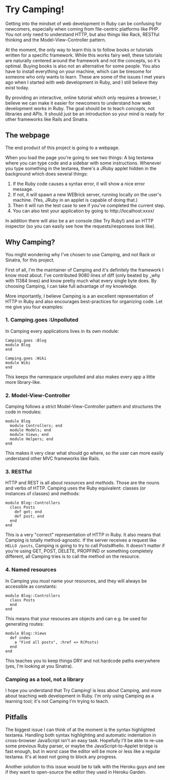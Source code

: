 Try Camping!
============

Getting into the mindset of web development in Ruby can be confusing for
newcomers, especially when coming from file-centric platforms like PHP. You not
only need to understand HTTP, but also things like Rack, RESTful thinking and
the Model-View-Controller pattern.

At the moment, the only way to learn this is to follow books or tutorials
written for a specific framework. While this works fairy well, these tutorials
are naturally centered around the framework and not the concepts, so it's
optimal. Buying books is also not an alternative for some people. You also have
to install everything on your machine, which can be tiresome for someone who
only wants to learn. These are some of the issues I met years ago when I started
with web development in Ruby, and I still believe they exist today.

By providing an interactive, online tutorial which only requires a browser, I
believe we can make it easier for newcomers to understand how web development
works in Ruby. The goal should be to teach *concepts*, not libraries and APIs.
It should just be an introduction so your mind is ready for other frameworks
like Rails and Sinatra.


The webpage
-----------

The end product of this project is going to a webpage.

When you load the page you're going to see two things: A big textarea where you
can type code and a sidebar with some instructions. Whenever you type something
in the textarea, there's a JRuby applet hidden in the background which does
several things:

1. If the Ruby code causes a syntax error, it will show a nice error message.
2. If not, it will spawn a new WEBrick server, running locally on the user's
   machine. (Yes, JRuby in an applet is capable of doing that.)
3. Then it will run the test case to see if you've completed the current step.
4. You can also test your application by going to http://localhost:xxxx/

In addition there will also be a an console (like Try Ruby!) and an HTTP
inspector (so you can easily see how the requests/responses look like).


Why Camping?
------------

You might wondering why I've chosen to use Camping, and not Rack or Sinatra, for
this project.

First of all, I'm the maintainer of Camping and it's definitely the framework I
know most about. I've contributed 9080 lines of diff (only beated by _why with
11384 lines) and know pretty much what every single byte does. By choosing
Camping, I can take full advantage of my knowledge.

More importantly, I believe Camping is a an excellent representation of HTTP in
Ruby and also encourages best-practices for organizing code. Let me give you
four examples:

### 1. Camping.goes :Unpolluted

In Camping every applications lives in its own module:

    Camping.goes :Blog
    module Blog
    end
    
    Camping.goes :Wiki
    module Wiki
    end

This keeps the namespace unpolluted and also makes every app a little more
library-like.

### 2. Model-View-Controller

Camping follows a strict Model-View-Controller pattern and structures the code
in modules:

    module Blog
      module Controllers; end
      module Models; end
      module Views; end
      module Helpers; end
    end

This makes it very clear what should go where, so the user can more easily
understand other MVC frameworks like Rails.

### 3. RESTful

HTTP and REST is all about *resources* and *methods*. Those are the nouns and
verbs of HTTP. Camping uses the Ruby equivalent: classes (or instances of
classes) and methods:

    module Blog::Controllers
      class Posts
        def get; end
        def post; end
      end
    end

This is a very "correct" representation of HTTP in Ruby. It also means that
Camping is totally method-agnostic. If the server receives a request like `HELLO
/posts`, Camping is going to try to call Posts#hello. It doesn't matter if
you're using GET, POST, DELETE, PROPFIND or something completely different, all
Camping tries is to call the method on the resource.


### 4. Named resources

In Camping you *must* name your resources, and they will always be accessible as
constants:

    module Blog::Controllers
      class Posts
      end
    end

This means that your resouces are objects and can e.g. be used for generating
routes:

    module Blog::Views
      def index
        a "Find all posts", :href => R(Posts)
      end
    end

This teaches you to keep things DRY and not hardcode paths everywhere (yes, I'm
looking at you Sinatra).

### Camping as a tool, not a library

I hope you understand that Try Camping! is less about Camping, and more about
teaching web development in Ruby. I'm only using Camping as a learning tool;
it's not Camping I'm trying to teach.


Pitfalls
--------

The biggest issue I can think of at the moment is the syntax highlighted
textarea. Handling both syntax highlighting and automatic indentation in
cross-browser JavaScript isn't an easy task. Hopefully I'll be able to re-use
some previous Ruby parser, or maybe the JavaScript-to-Applet bridge is fast
enough, but in worst case the editor will be more or less like a regular
textarea. It's at least not going to block any progress.

Another solution to this issue would be to talk with the Heroku guys and see if
they want to open-source the editor they used in Heroku Garden.


